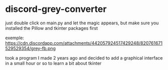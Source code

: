 # discord-grey-converter

just double click on main.py and let the magic appears, but make sure you installed the Pillow and tkinter packages first

exemple:
https://cdn.discordapp.com/attachments/442057924517429248/820761671529529354/grey-fb.png

took a program I made 2 years ago and decided to add a graphical interface in a small hour or so to learn a bit about tkinter